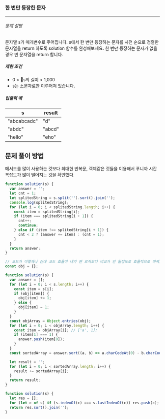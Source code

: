 ### 한 번만 등장한 문자

---

###### 문제 설명

문자열 s가 매개변수로 주어집니다. s에서 한 번만 등장하는 문자를 사전 순으로 정렬한 문자열을 return 하도록 solution 함수를 완성해보세요. 한 번만 등장하는 문자가 없을 경우 빈 문자열을 return 합니다.

##### 제한 조건

- 0 < s의 길이 < 1,000
- s는 소문자로만 이루어져 있습니다.

##### 입출력 예

| s           | result |
| ----------- | ------ |
| "abcabcadc" | "d"    |
| "abdc"      | "abcd" |
| "hello"     | "eho"  |

## 문제 풀이 방법

메서드를 많이 사용하는 것보다 최대한 반복문, 객체같은 것들을 이용해서 푸니까 시간복잡도가 많이 떨어지는 것을 확인했다.

```javascript
function solution(s) {
  var answer = '';
  let cnt = 1;
  let splitedString = s.split('').sort().join('');
  console.log(splitedString);
  for (let i = 0; i < splitedString.length; i++) {
    const item = splitedString[i];
    if (item === splitedString[i + 1]) {
      cnt++;
      continue;
    } else if (item !== splitedString[i + 1]) {
      cnt < 2 ? (answer += item) : (cnt = 1);
    }
  }
  return answer;
}
```

```javascript
// 코드가 이렇게나 긴데 코드 효율이 내가 짠 로직보다 비교가 안 될정도로 효율적으로 바뀌었다..
const obj = {};

function solution(s) {
  var answer = [];
  for (let i = 0; i < s.length; i++) {
    const item = s[i];
    if (obj[item]) {
      obj[item] += 1;
    } else {
      obj[item] = 1;
    }
  }
  const objArray = Object.entries(obj);
  for (let i = 0; i < objArray.length; i++) {
    const item = objArray[i]; // ['a', 1];
    if (item[1] === 1) {
      answer.push(item[0]);
    }
  }
  const sortedArray = answer.sort((a, b) => a.charCodeAt(0) - b.charCodeAt(0));

  let result = '';
  for (let i = 0; i < sortedArray.length; i++) {
    result += sortedArray[i];
  }
  return result;
}
```

```javascript
function solution(s) {
  let res = [];
  for (let c of s) if (s.indexOf(c) === s.lastIndexOf(c)) res.push(c);
  return res.sort().join('');
}
```
